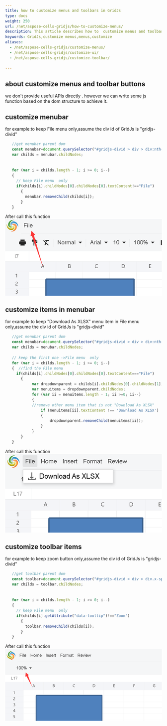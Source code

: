 ```yaml
---
title: how to customize menus and toolbars in GridJs  
type: docs
weight: 250
url: /net/aspose-cells-gridjs/how-to-customize-menus/
description: This article describes how to  customize menus and toolbars in GridJs.
keywords: GridJs,customize menus,menus,customize
aliases:
  - /net/aspose-cells-gridjs/customize-menus/
  - /net/aspose-cells-gridjs/customize-ui/
  - /net/aspose-cells-gridjs/customize-toolbar/

---
```


## about customize menus and toolbar buttons
we don't provide useful APIs directly .
however we can write some js function based on the dom structure to achieve it.

 
 
## customize menubar 
for example:to keep File menu only,assume the div id of GridJs is "gridjs-divid"
```javascript
   //get menubar parent dom
   const menubar=document.querySelector("#gridjs-divid > div > div:nth-child(1) > div > div.x-spreadsheet-banner-info-s > div.x-spreadsheet-toolbar.x-spreadsheet-menubar");
   var childs = menubar.childNodes;
   
  
   for (var i = childs.length - 1; i >= 0; i--)
   {  
     // keep File menu  only
     if(childs[i].childNodes[0].childNodes[0].textContent!=="File")
       {
         menubar.removeChild(childs[i]);
       }
   }


```
After call this function 
![todo:the screen for customize menubar](gridjs_customize_menubar.png)

 
## customize items in menubar 
for example:to keep "Download As XLSX" menu item in File menu only,assume the div id of GridJs is "gridjs-divid"
```javascript
   //get menubar parent dom
   const menubar=document.querySelector("#gridjs-divid > div > div:nth-child(1) > div > div.x-spreadsheet-banner-info-s > div.x-spreadsheet-toolbar.x-spreadsheet-menubar");
   var childs = menubar.childNodes;
   
   // keep the first one ->File menu  only
   for (var i = childs.length - 1; i >= 0; i--)
   {  //find the File menu
     if(childs[i].childNodes[0].childNodes[0].textContent==="File")
       {
            var dropdownparent = childs[i].childNodes[0].childNodes[1];
            var menuitems = dropdownparent.childNodes;
            for (var ii = menuitems.length - 1; ii >=0; ii--)
            {   
	        //remove other menu item that is not "Download As XLSX"
                if (menuitems[ii].textContent !== 'Download As XLSX')
                {
                    dropdownparent.removeChild(menuitems[ii]);
                }
            }
       }
   }


```
After call this function 
![todo:the screen for customize menubar item](gridjs_customize_menu.png)

## customize toolbar items 
for example:to keep zoom button only,assume the div id of GridJs is "gridjs-divid"
```javascript
   //get toolbar parent dom
   const toolbar=document.querySelector("#gridjs-divid > div > div.x-spreadsheet-toolbar > div.x-spreadsheet-toolbar-btns");
   var childs = toolbar.childNodes;
   
  
   for (var i = childs.length - 1; i >= 0; i--)
   {  
     // keep File menu  only
     if(childs[i].getAttribute("data-tooltip")!=="Zoom")
       {
         toolbar.removeChild(childs[i]);
       }
   }


```
After call this function 
![todo:the screen for customize toolbar](gridjs_customize_toolbar.png)




 
